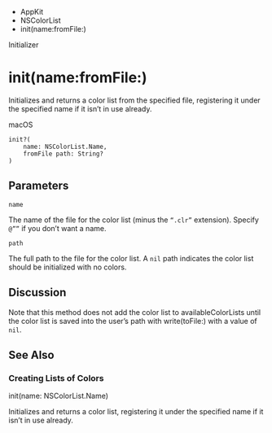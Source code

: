 

- AppKit
- NSColorList
-  init(name:fromFile:) 

Initializer

# init(name:fromFile:)

Initializes and returns a color list from the specified file, registering it under the specified name if it isn’t in use already.

macOS

``` source
init?(
    name: NSColorList.Name,
    fromFile path: String?
)
```

## Parameters 

`name`  

The name of the file for the color list (minus the `“.clr”` extension). Specify `@””` if you don’t want a name.

`path`  

The full path to the file for the color list. A `nil` path indicates the color list should be initialized with no colors.

## Discussion

Note that this method does not add the color list to availableColorLists until the color list is saved into the user’s path with write(toFile:) with a value of `nil`.

## See Also

### Creating Lists of Colors

init(name: NSColorList.Name)

Initializes and returns a color list, registering it under the specified name if it isn’t in use already.

